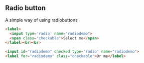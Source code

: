 ## Radio button

A simple way of using radiobuttons

```html
<label>
  <input type='radio' name="radiodemo">
  <span class="checkable">Select me</span>
</label><br><br>

<input id="radiodemo" checked type='radio' name="radiodemo">
<label for="radiodemo" class="checkable">Or me</label>
```
